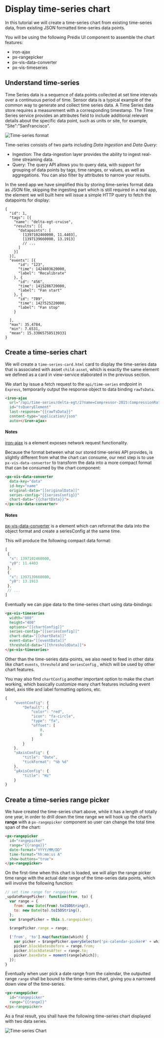 # Display time-series chart
In this tutorial we will create a time-series chart from existing time-series data, from existing JSON formatted time-series data points.

You will be using the following Predix UI component to assemble the chart features:
* iron-ajax
* px-rangepicker
* px-vis-data-converter
* px-vis-timeseries

## Understand time-series
Time Series data is a sequence of data points collected at set time intervals over a continuous period of time. Sensor data is a typical example of the common way to generate and collect time series data. A Time Series data store requires a measurement with a corresponding timestamp. The Time Series service provides an attributes field to include additional relevant details about the specific data point, such as units or site, for example, "Site":"SanFrancisco".

![](images/time-series.png "Time-series format")

Time-series consists of two parts including *Data Ingestion* and *Data Query*:

* Ingestion: The data-ingestion layer provides the ability to ingest real-time streaming data.
* Query: The query API allows you to query data, with support for grouping of data points by tags, time ranges, or values, as well as aggregations. You can also filter by attributes to narrow your results.

In the seed app we have simplified this by storing time-series format data as JSON file, skipping the ingesting part which is still required in a real app, the element we will built here will issue a simple HTTP query to fetch the datapoints for display:

```
{
  "id": 1,
  "tags": [{
    "name": "delta-egt-cruise",
    "results": [{
      "datapoints": [
        [1397102460000, 11.4403],
        [1397139660000, 13.1913]
        // ...
      ]
    }]
  }],
  "events": [{
      "id": "123",
      "time": 1424803620000,
      "label": "Recalibrate"
    }, {
      "id": "456",
      "time": 1415286720000,
      "label": "Fan start"
    }, {
      "id": "789",
      "time": 1427525220000,
      "label": "Fan stop"
    }

  ],
  "max": 35.4784,
  "min": 7.6531,
  "mean": 15.330657585139331
}

```

## Create a time-series chart
We will create a `time-series-card.html` card to display the time-series data that is associated with asset `child-asset`, which is exactly the same element we defined as a card in view-service elaborated in the previous section.

We start by issue a fetch request to the `api/time-series` endpoint in `Express`, temporarily output the response object to data binding `rawTsData`.

```html
<iron-ajax
  url="/api/time-series/delta-egt/2?name=Compressor-2015:CompressionRatio&starttime=1y-ago"
  id="tsQueryElement"
  last-response="{{rawTsData}}"
  content-type="application/json"
  auto></iron-ajax>
```

#### Notes
[iron-ajax](https://www.webcomponents.org/element/PolymerElements/iron-ajax) is a element exposes network request functionality.

Because the format between what our stored time-series API provides, is slightly different from what the chart can consume, our next step is to use `px-vis-data-convertor` to transform the data into a more compact format that can be consumed by the chart component:

```html
<px-vis-data-converter
  data-key="data"
  id-key="name"
  original-data="[[originalData]]"
  series-config="{{seriesConfig}}"
  chart-data="{{chartData}}">
</px-vis-data-converter>
```

#### Notes
[px-vis-data-converter](https://github.com/PredixDev/px-vis/blob/master/px-vis-data-converter.html) is a element which can reformat the data into the object format and create a seriesConfig at the same time.

This will produce the following compact data format:

```js
[
 {
  "x": 1397102460000,
  "y0": 11.4403
 },
 {
  "x": 1397139660000,
  "y0": 13.1913
 },
 // ...
]
```

Eventually we can pipe data to the time-series chart using data-bindings:

```html
<px-vis-timeseries
  width="800"
  height="400"
  options="[[chartConfig]]"
  series-config="[[seriesConfig]]"
  chart-data="[[chartData]]"
  event-data="[[eventData]]"
  threshold-data="[[thresholdData]]">
</px-vis-timeseries>
```

Other than the time-series data-points, we also need to feed in other data like chart `events`, `threshold` and `seriesConfig` , which will be used by other chart features.

You may also find `chartConfig` another important option to make the chart working, which basically customize many chart features including event label, axis title and label formatting options, etc.

```js
{
	"eventConfig": {
		"Default": {
			"color": "red",
			"icon": "fa-circle",
			"type": "fa",
			"offset": [
				0,
				0
			]
		}
	},
	"xAxisConfig": {
		"title": "Date",
		"tickFormat": "%b %d"
	},
	"yAxisConfig": {
		"title": "Hz"
	}
}
```

## Create a time-series range picker
We have created the time-series chart above, while it has a length of totally one year, in order to drill down the time range we will hook up the chart’s **range** with a `px-rangepicker` component so user can change the total time span of the chart:

```html
<px-rangepicker
  id="rangepicker"
  range="{{range}}"
  date-format="YYYY/MM/DD"
  time-format="hh:mm:ss A"
  show-buttons="true">
</px-rangepicker>
```

On the first-time when this chart is loaded, we will align the range picker time range with the actual date range of the time-series data points, which will involve the following function:

```js
// set time range for rangepicker
_updateRangePicker: function(from, to) {
  var range = {
    from: new Date(from).toISOString(),
    to: new Date(to).toISOString(),
  };
  var $rangePicker = this.$.rangepicker;

  $rangePicker.range = range;

  ['from', 'to'].map(function(which) {
    var picker = $rangePicker.querySelector('px-calendar-picker#' + which);
    picker.blockDatesBefore = range.from;
    picker.blockDatesAfter = range.to;
    picker.baseDate = moment(range[which]);
  });
}
```

Eventually when user pick a date range from the calendar, the outputted range `range` shall be bound to the time-series chart, giving you a narrowed down view of the time-series.

```html
<px-rangepicker
  id="rangepicker"
  range="{{range}}"
</px-rangepicker>
```

As a final result, you shall have the following time-series chart displayed with two data series.

![](images/time-series-chart.png "Time-series Chart")
